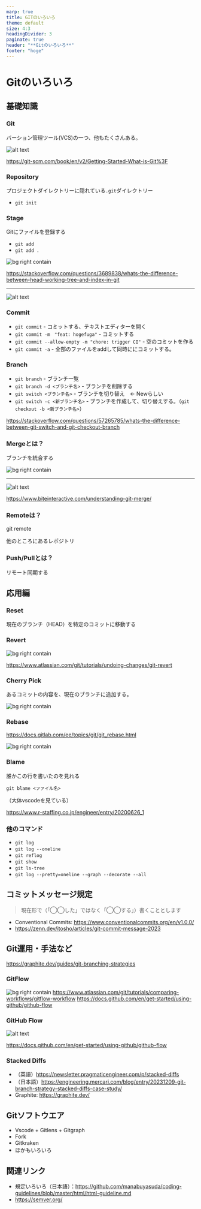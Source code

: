 ```yaml
---
marp: true
title: GITのいろいろ
theme: default
size: 4:3
headingDivider: 3
paginate: true
header: "**Gitのいろいろ**"
footer: "hoge"
---
```

<!-- 
_header: ""
_footer: ""
_paginate: false
-->

# Gitのいろいろ

## 基礎知識



### Git

バーション管理ツール(VCS)の一つ、他もたくさんある。

![alt text](image-1.png)

https://git-scm.com/book/en/v2/Getting-Started-What-is-Git%3F



### Repository

プロジェクトダイレクトリーに隠れている`.git`ダイレクトリー

- `git init` 


### Stage

Gitにファイルを登録する

- `git add`
- `git add .`

![bg right contain](image.png)

https://stackoverflow.com/questions/3689838/whats-the-difference-between-head-working-tree-and-index-in-git

---

![alt text](image-10.png)

### Commit

- `git commit` - コミットする、テキストエディターを開く
- `git commit -m　"feat: hogefuga"` - コミットする
- `git commit --allow-empty -m "chore: trigger CI"` - 空のコミットを作る
- `git commit -a` - 全部のファイルをaddして同時ににコミットする。



### Branch

- `git branch` - ブランチ一覧
- `git branch -d <ブランチ名>` - ブランチを削除する
- `git switch <ブランチ名>` - ブランチを切り替え　<- Newらしい
- `git switch -c <新ブランチ名>` - ブランチを作成して、切り替えする。（`git checkout -b <新ブランチ名>`）

https://stackoverflow.com/questions/57265785/whats-the-difference-between-git-switch-and-git-checkout-branch



### Mergeとは？

ブランチを統合する

![bg right contain](image-4.png)

---

![alt text](image-3.png)

https://www.biteinteractive.com/understanding-git-merge/



### Remoteは？

git remote

他のところにあるレポジトリ



### Push/Pullとは？

リモート同期する


## 応用編



### Reset

現在のブランチ（HEAD）を特定のコミットに移動する



### Revert

![bg right contain](image-6.png)

https://www.atlassian.com/git/tutorials/undoing-changes/git-revert



### Cherry Pick

あるコミットの内容を、現在のブランチに追加する。

![bg right contain](image-7.png)

### Rebase

https://docs.gitlab.com/ee/topics/git/git_rebase.html

![bg right contain](image-2.png)

### Blame

誰かこの行を書いたのを見れる

`git blame <ファイル名>`

（大体vscodeを見ている）

https://www.r-staffing.co.jp/engineer/entry/20200626_1

### 他のコマンド

- `git log`
- `git log --oneline`
- `git reflog`
- `git show`
- `git ls-tree`
- `git log --pretty=oneline --graph --decorate --all`

## コミットメッセージ規定

> 現在形で（「◯◯した」ではなく「◯◯する」）書くこととします

- Conventional Commits: https://www.conventionalcommits.org/en/v1.0.0/
- https://zenn.dev/itosho/articles/git-commit-message-2023



## Git運用・手法など

https://graphite.dev/guides/git-branching-strategies

### GitFlow

![bg right contain](image-8.png)
https://www.atlassian.com/git/tutorials/comparing-workflows/gitflow-workflow
https://docs.github.com/en/get-started/using-github/github-flow



### GitHub Flow

![alt text](image-9.png)

https://docs.github.com/en/get-started/using-github/github-flow


### Stacked Diffs

- （英語）https://newsletter.pragmaticengineer.com/p/stacked-diffs
- （日本語）https://engineering.mercari.com/blog/entry/20231209-git-branch-strategy-stacked-diffs-case-study/
- Graphite: https://graphite.dev/



## Gitソフトウエア

- Vscode + Gitlens + Gitgraph
- Fork
- Gitkraken
- ほかもいろいろ



## 関連リンク

- 規定いろいろ（日本語）：https://github.com/manabuyasuda/coding-guidelines/blob/master/html/html-guideline.md
- https://semver.org/


